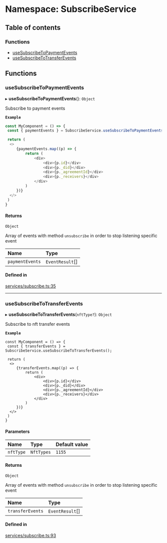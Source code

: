 # Namespace: SubscribeService

## Table of contents

### Functions

- [useSubscribeToPaymentEvents](SubscribeService.md#usesubscribetopaymentevents)
- [useSubscribeToTransferEvents](SubscribeService.md#usesubscribetotransferevents)

## Functions

### useSubscribeToPaymentEvents

▸ **useSubscribeToPaymentEvents**(): `Object`

Subscribe to payment events

**`Example`**

```typescript
const MyComponent = () => {
 const { paymentEvents } = SubscribeService.useSubscribeToPaymentEvents();

 return (
  <>
     {paymentEvents.map((p) => {
         return (
             <div>
                 <div>{p.id}</div>
                 <div>{p._did}</div>
                 <div>{p._agreementId}</div>
                 <div>{p._receivers}</div>
             </div>
         )
     })}
  </>
 )
}
```

#### Returns

`Object`

Array of events with method `unsubscribe` in order to stop listening specific event

| Name | Type |
| :------ | :------ |
| `paymentEvents` | `EventResult`[] |

#### Defined in

[services/subscribe.ts:35](https://github.com/nevermined-io/components-catalog/blob/dda3469/lib/src/services/subscribe.ts#L35)

___

### useSubscribeToTransferEvents

▸ **useSubscribeToTransferEvents**(`nftType?`): `Object`

Subscribe to nft transfer events

**`Example`**

```tsx
const MyComponent = () => {
 const { transferEvents } = SubscribeService.useSubscribeToTransferEvents();

 return (
  <>
     {transferEvents.map((p) => {
         return (
             <div>
                 <div>{p.id}</div>
                 <div>{p._did}</div>
                 <div>{p._agreementId}</div>
                 <div>{p._receivers}</div>
             </div>
         )
     })}
  </>
 )
}
```

#### Parameters

| Name | Type | Default value |
| :------ | :------ | :------ |
| `nftType` | `NftTypes` | `1155` |

#### Returns

`Object`

Array of events with method `unsubscribe` in order to stop listening specific event

| Name | Type |
| :------ | :------ |
| `transferEvents` | `EventResult`[] |

#### Defined in

[services/subscribe.ts:93](https://github.com/nevermined-io/components-catalog/blob/dda3469/lib/src/services/subscribe.ts#L93)
